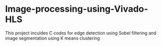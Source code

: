 # Image-processing-using-Vivado-HLS
This project inculdes C codes for edge detection using Sobel filtering and image segmentation using K means clustering
